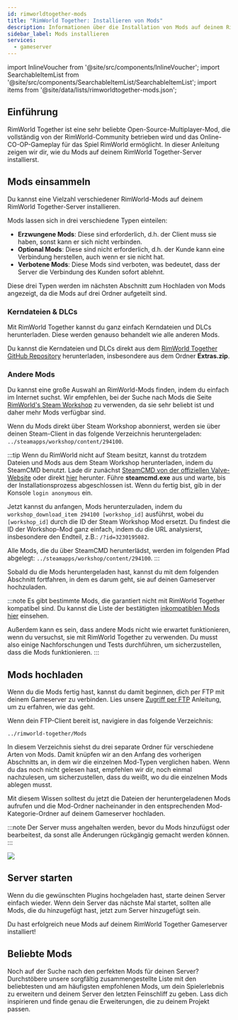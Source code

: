 ```yaml
---
id: rimworldtogether-mods
title: "RimWorld Together: Installieren von Mods"
description: Informationen über die Installation von Mods auf deinem RimWorld Together-Server von ZAP-Hosting - ZAP-Hosting.com Dokumentation
sidebar_label: Mods installieren
services:
  - gameserver
---
```


import InlineVoucher from '@site/src/components/InlineVoucher';
import SearchableItemList from '@site/src/components/SearchableItemList/SearchableItemList';
import items from '@site/data/lists/rimworldtogether-mods.json';



## Einführung

RimWorld Together ist eine sehr beliebte Open-Source-Multiplayer-Mod, die vollständig von der RimWorld-Community betrieben wird und das Online-CO-OP-Gameplay für das Spiel RimWorld ermöglicht. In dieser Anleitung zeigen wir dir, wie du Mods auf deinem RimWorld Together-Server installierst.

<InlineVoucher />

## Mods einsammeln

Du kannst eine Vielzahl verschiedener RimWorld-Mods auf deinem RimWorld Together-Server installieren.

Mods lassen sich in drei verschiedene Typen einteilen:
- **Erzwungene Mods**: Diese sind erforderlich, d.h. der Client muss sie haben, sonst kann er sich nicht verbinden.
- **Optional Mods**: Diese sind nicht erforderlich, d.h. der Kunde kann eine Verbindung herstellen, auch wenn er sie nicht hat.
- **Verbotene Mods**: Diese Mods sind verboten, was bedeutet, dass der Server die Verbindung des Kunden sofort ablehnt.

Diese drei Typen werden im nächsten Abschnitt zum Hochladen von Mods angezeigt, da die Mods auf drei Ordner aufgeteilt sind.

### Kerndateien & DLCs

Mit RimWorld Together kannst du ganz einfach Kerndateien und DLCs herunterladen. Diese werden genauso behandelt wie alle anderen Mods.

Du kannst die Kerndateien und DLCs direkt aus dem [RimWorld Together GitHub Repository](https://github.com/RimworldTogether/RimWorld-Together) herunterladen, insbesondere aus dem Ordner **Extras.zip**.

### Andere Mods

Du kannst eine große Auswahl an RimWorld-Mods finden, indem du einfach im Internet suchst. Wir empfehlen, bei der Suche nach Mods die Seite [RimWorld's Steam Workshop](https://steamcommunity.com/app/294100/workshop/) zu verwenden, da sie sehr beliebt ist und daher mehr Mods verfügbar sind.

Wenn du Mods direkt über Steam Workshop abonnierst, werden sie über deinen Steam-Client in das folgende Verzeichnis heruntergeladen: `../steamapps/workshop/content/294100`.

:::tip
Wenn du RimWorld nicht auf Steam besitzt, kannst du trotzdem Dateien und Mods aus dem Steam Workshop herunterladen, indem du SteamCMD benutzt. Lade dir zunächst [SteamCMD von der offiziellen Valve-Website](https://developer.valvesoftware.com/wiki/SteamCMD) oder direkt [hier](https://steamcdn-a.akamaihd.net/client/installer/steamcmd.zip) herunter. Führe **steamcmd.exe** aus und warte, bis der Installationsprozess abgeschlossen ist. Wenn du fertig bist, gib in der Konsole `login anonymous` ein. 

Jetzt kannst du anfangen, Mods herunterzuladen, indem du `workshop_download_item 294100 [workshop_id]` ausführst, wobei du `[workshop_id]` durch die ID der Steam Workshop Mod ersetzt. Du findest die ID der Workshop-Mod ganz einfach, indem du die URL analysierst, insbesondere den Endteil, z.B.: `/?id=3230195082`.

Alle Mods, die du über SteamCMD herunterlädst, werden im folgenden Pfad abgelegt: `../steamapps/workshop/content/294100`.
:::

Sobald du die Mods heruntergeladen hast, kannst du mit dem folgenden Abschnitt fortfahren, in dem es darum geht, sie auf deinen Gameserver hochzuladen.

:::note
Es gibt bestimmte Mods, die garantiert nicht mit RimWorld Together kompatibel sind. Du kannst die Liste der bestätigten [inkompatiblen Mods hier](https://github.com/RimworldTogether/RimWorld-Together/blob/development/IncompatibilityList.md) einsehen.

Außerdem kann es sein, dass andere Mods nicht wie erwartet funktionieren, wenn du versuchst, sie mit RimWorld Together zu verwenden. Du musst also einige Nachforschungen und Tests durchführen, um sicherzustellen, dass die Mods funktionieren.
:::

## Mods hochladen

Wenn du die Mods fertig hast, kannst du damit beginnen, dich per FTP mit deinem Gameserver zu verbinden. Lies unsere [Zugriff per FTP](gameserver-ftpaccess.md) Anleitung, um zu erfahren, wie das geht.

Wenn dein FTP-Client bereit ist, navigiere in das folgende Verzeichnis:
```
../rimworld-together/Mods
```

In diesem Verzeichnis siehst du drei separate Ordner für verschiedene Arten von Mods. Damit knüpfen wir an den Anfang des vorherigen Abschnitts an, in dem wir die einzelnen Mod-Typen verglichen haben. Wenn du das noch nicht gelesen hast, empfehlen wir dir, noch einmal nachzulesen, um sicherzustellen, dass du weißt, wo du die einzelnen Mods ablegen musst.

Mit diesem Wissen solltest du jetzt die Dateien der heruntergeladenen Mods aufrufen und die Mod-Ordner nacheinander in den entsprechenden Mod-Kategorie-Ordner auf deinem Gameserver hochladen.

:::note
Der Server muss angehalten werden, bevor du Mods hinzufügst oder bearbeitest, da sonst alle Änderungen rückgängig gemacht werden können.
:::

![](https://screensaver01.zap-hosting.com/index.php/s/3TsB3wYFzoxK3NL/preview)

## Server starten

Wenn du die gewünschten Plugins hochgeladen hast, starte deinen Server einfach wieder. Wenn dein Server das nächste Mal startet, sollten alle Mods, die du hinzugefügt hast, jetzt zum Server hinzugefügt sein.

Du hast erfolgreich neue Mods auf deinem RimWorld Together Gameserver installiert!

## Beliebte Mods

Noch auf der Suche nach den perfekten Mods für deinen Server? Durchstöbere unsere sorgfältig zusammengestellte Liste mit den beliebtesten und am häufigsten empfohlenen Mods, um dein Spielerlebnis zu erweitern und deinem Server den letzten Feinschliff zu geben. Lass dich inspirieren und finde genau die Erweiterungen, die zu deinem Projekt passen.

<SearchableItemList items={items} />

<InlineVoucher />
